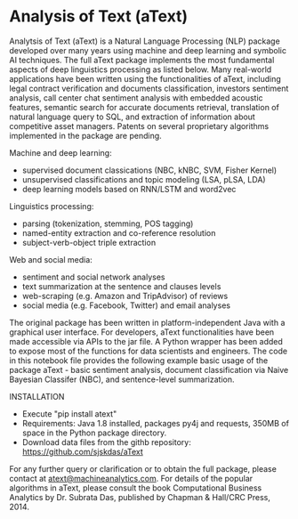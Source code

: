 # Analysis of Text (aText)

Analytsis of Text (aText) is a Natural Language Processing (NLP) package developed over many years using machine and deep learning and symbolic AI techniques. The full aText package implements the most fundamental aspects of deep linguistics processing as listed below. Many real-world applications have been written using the functionalities of aText, including legal contract verification and documents classification, investors sentiment analysis, call center chat sentiment analysis with embedded acoustic features, semantic search for accurate documents retrieval, translation of natural language query to SQL, and extraction of information about competitive asset managers. Patents on several proprietary algorithms implemented in the package are pending.

Machine and deep learning:
- supervised document classications (NBC, kNBC, SVM, Fisher Kernel)
- unsupervised classifications and topic modeling (LSA, pLSA, LDA)
- deep learning models based on RNN/LSTM and word2vec

Linguistics processing:
- parsing (tokenization, stemming, POS tagging)
- named-entity extraction and co-reference resolution
- subject-verb-object triple extraction

Web and social media:
- sentiment and social network analyses
- text summarization at the sentence and clauses levels
- web-scraping (e.g. Amazon and TripAdvisor) of reviews
- social media (e.g. Facebook, Twitter) and email analyses

The original package has been written in platform-independent Java with a graphical user interface. For developers, aText functionalities have been made accessible via APIs to the jar file. A Python wrapper has been added to expose most of the functions for data scientists and engineers. The code in this notebook file provides the following example basic usage of the package aText - basic sentiment analysis, document classification via Naive Bayesian Classifer (NBC), and sentence-level summarization.

INSTALLATION

- Execute "pip install atext"
- Requirements: Java 1.8 installed, packages py4j and requests, 350MB of space in the Python package directory.
- Download data files from the githb repository: https://github.com/sjskdas/aText

For any further query or clarification or to obtain the full package, please contact at atext@machineanalytics.com. For details of the popular algorithms in aText, please consult the book Computational Business Analytics by Dr. Subrata Das, published by Chapman & Hall/CRC Press, 2014.
